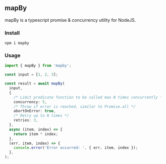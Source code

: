 ## mapBy

mapBy is a typescript promise & concurrency utility for NodeJS.

### Install

```
npm i mapby
```

### Usage

```typescript
import { mapBy } from 'mapby';

const input = [1, 2, 3];

const result = await mapBy(
  input,
  {
    /* Limit predicate function to be called max N times concurrently */
    concurrency: 5,
    /* Throw if error is reached, similar to Promise.all */
    abortOnError: true,
    /* Retry up to N times */
    retries: 3,
  },
  async (item, index) => {
    return item * index;
  },
  (err, item, index) => {
    console.error('Error occurred: ', { err, item, index });
  },
);
```
